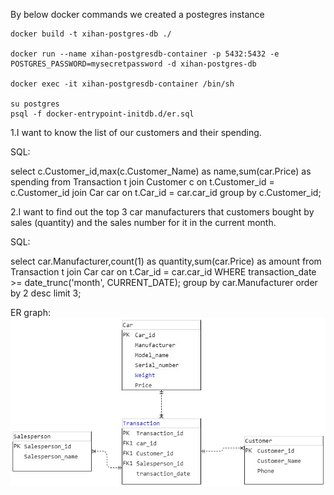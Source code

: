 By below docker commands we created a postegres instance

```console
docker build -t xihan-postgres-db ./

docker run --name xihan-postgresdb-container -p 5432:5432 -e POSTGRES_PASSWORD=mysecretpassword -d xihan-postgres-db

docker exec -it xihan-postgresdb-container /bin/sh

su postgres
psql -f docker-entrypoint-initdb.d/er.sql
```



1.I want to know the list of our customers and their spending.

SQL:

select c.Customer_id,max(c.Customer_Name) as name,sum(car.Price) as spending
from Transaction t
join Customer c 
on t.Customer_id = c.Customer_id
join Car car 
on t.Car_id = car.car_id
group by c.Customer_id;

2.I want to find out the top 3 car manufacturers that customers bought by sales (quantity) and the sales number for it in the current month.

SQL:

select car.Manufacturer,count(1) as quantity,sum(car.Price) as amount
from Transaction t
join Car car 
on t.Car_id = car.car_id
WHERE transaction_date >= date_trunc('month', CURRENT_DATE);
group by car.Manufacturer
order by 2 desc 
limit 3;

ER graph:
![er](./db.jpg)